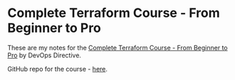 # Complete Terraform Course - From Beginner to Pro

These are my notes for the [Complete Terraform Course - From Beginner to Pro](https://www.youtube.com/watch?v=7xngnjfIlK4) by DevOps Directive.

GitHub repo for the course - [here](https://github.com/sidpalas/devops-directive-terraform-course).

